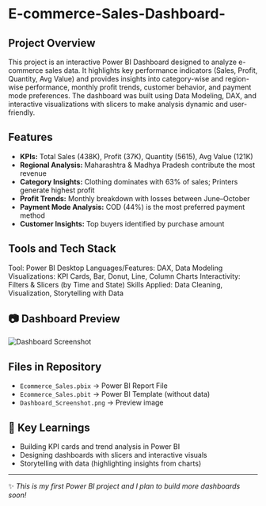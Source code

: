 # E-commerce-Sales-Dashboard-

## Project Overview
This project is an interactive Power BI Dashboard designed to analyze e-commerce sales data.
It highlights key performance indicators (Sales, Profit, Quantity, Avg Value) and provides insights into category-wise and region-wise performance, monthly profit trends, customer behavior, and payment mode preferences. The dashboard was built using Data Modeling, DAX, and interactive visualizations with slicers to make analysis dynamic and user-friendly.

## Features
- **KPIs:** Total Sales (438K), Profit (37K), Quantity (5615), Avg Value (121K)  
- **Regional Analysis:** Maharashtra & Madhya Pradesh contribute the most revenue  
- **Category Insights:** Clothing dominates with 63% of sales; Printers generate highest profit  
- **Profit Trends:** Monthly breakdown with losses between June–October  
- **Payment Mode Analysis:** COD (44%) is the most preferred payment method  
- **Customer Insights:** Top buyers identified by purchase amount  

## Tools and Tech Stack 
Tool: Power BI Desktop
Languages/Features: DAX, Data Modeling
Visualizations: KPI Cards, Bar, Donut, Line, Column Charts
Interactivity: Filters & Slicers (by Time and State)
Skills Applied: Data Cleaning, Visualization, Storytelling with Data

## 📷 Dashboard Preview
![Dashboard Screenshot](Dashboard_Screenshot.png)

## Files in Repository
- `Ecommerce_Sales.pbix` → Power BI Report File  
- `Ecommerce_Sales.pbit` → Power BI Template (without data)  
- `Dashboard_Screenshot.png` → Preview image  

## 🔑 Key Learnings
- Building KPI cards and trend analysis in Power BI  
- Designing dashboards with slicers and interactive visuals  
- Storytelling with data (highlighting insights from charts)  

---
✨ *This is my first Power BI project and I plan to build more dashboards soon!*  
